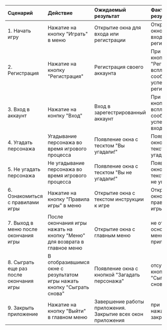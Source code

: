 |Сценарий|Действие|Ожидаемый результат|Фактический результат| Оценка|
|:---|:---|:---|:---|:---|
|1. Начать игру|Нажатие на кнопку "Играть" в меню|Открытие окна для входа или регистрации|Открылось окно для входа или регистрации | выполнено |
|2. Регистрация|Нажатие на кнопку "Региcтрация"|Регистрация своего аккаунта|При нажатии кнопки "Регистрация" всплыло сообщение об успешной регистрации|выполнено|
|3. Вход в аккаунт|Нажатие на конпку "Вход"|Вход в зарегестрированный аккаунт|При нажатии кнопки "Вход" всплыло сообщение об успешном входе |выполнено |
|4. Угадать персонажа|Угадывание персонажа во время игрового процесса|Появление окна с тесктом "Вы угадали!"|Появилось окно с текстом "Вы угадали!"|выполнено |
|5. Не угадать персонажа|Не угадывание персонажа во время игрового процесса|Появление окна с тесктом "Вы не угадали!"|Появилось окно с текстом "Вы не угадали!" |выполнено| |
|6. Ознакомиться с правилами игры|Нажатие на кнопку "Правила игры" в меню|Открытие окна с текстом инструкции к игре|Открылось окно с правилами игры|выполнено|
|7. Выход в меню после окончания игры|После окончания игры нажать на кнопку "Меню" для возврата в главное меню|Открытие окна с главным меню|не открылось основное меню с приложения| не выполнено |
|8. Сыграть еще раз после окончания игры|В отобразившимся окне с результатом игры нажать кнопку "Сыграть снова"|Появление окна с кнопкой "Загадать персонажа" |отсутствует кнопка "Сыграть снова" |выполнено частично |
|9. Закрыть приложение|Нажатие на кнопку "Выйти" в главном меню|Завершение работы приложения. Закрытие всех окон приложения|при нажатии,окно закрылось|выполнено|

